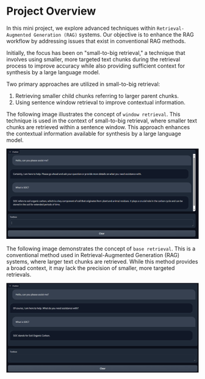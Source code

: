 # Project Overview

In this mini project, we explore advanced techniques within `Retrieval-Augmented Generation (RAG)` systems. Our objective is to enhance the RAG workflow by addressing issues that exist in conventional RAG methods.

Initially, the focus has been on "small-to-big retrieval," a technique that involves using smaller, more targeted text chunks during the retrieval process to improve accuracy while also providing sufficient context for synthesis by a large language model.

Two primary approaches are utilized in small-to-big retrieval:

1. Retrieving smaller child chunks referring to larger parent chunks.
2. Using sentence window retrieval to improve contextual information.

The following image illustrates the concept of `window retrieval`. This technique is used in the context of small-to-big retrieval, where smaller text chunks are retrieved within a sentence window. This approach enhances the contextual information available for synthesis by a large language model.

![window_retrieval](/images/window_retrieval.png)

The following image demonstrates the concept of `base retrieval`. This is a conventional method used in Retrieval-Augmented Generation (RAG) systems, where larger text chunks are retrieved. While this method provides a broad context, it may lack the precision of smaller, more targeted retrievals.

![base_retrieval](/images/base_retrieval.png)

